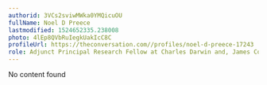 ```yaml
---
authorid: 3VCs2sviwMWka0YMQicuOU
fullName: Noel D Preece
lastmodified: 1524652335.238008
photo: 4lEp8QVbRuIegkUakIcC8C
profileUrl: https://theconversation.com//profiles/noel-d-preece-17243
role: Adjunct Principal Research Fellow at Charles Darwin and, James Cook University
---
```

No content found
